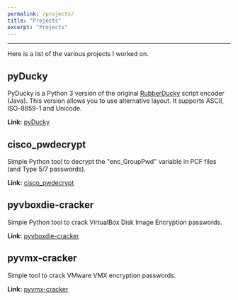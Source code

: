```yaml
---
permalink: /projects/
title: "Projects"
excerpt: "Projects"
---
```


---
Here is a list of the various projects I worked on.

## pyDucky

PyDucky is a Python 3 version of the original [RubberDucky](https://github.com/hak5darren/USB-Rubber-Ducky) script encoder (Java). 
This version allows you to use alternative layout. It supports ASCII, ISO-8859-1 and Unicode.

**Link:** [pyDucky](https://github.com/axcheron/pyDucky)

## cisco_pwdecrypt

Simple Python tool to decrypt the "enc_GroupPwd" variable in PCF files (and Type 5/7 passwords).

**Link:** [cisco_pwdecrypt](https://github.com/axcheron/cisco_pwdecrypt)

## pyvboxdie-cracker

Simple Python tool to crack VirtualBox Disk Image Encryption passwords.

**Link:** [pyvboxdie-cracker](https://github.com/axcheron/pyvboxdie-cracker)

## pyvmx-cracker

Simple tool to crack VMware VMX encryption passwords.

**Link:** [pyvmx-cracker](https://github.com/axcheron/pyvmx-cracker)